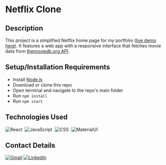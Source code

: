 # Netflix Clone

## Description

This project is a simplified Netflix home page for my portfolio ([live demo here](https://johnatancarvalho.github.io/netflix-clone/)). It features a web app with a responsive interface that fetches movie data from [themoviedb.org API](https://www.themoviedb.org/documentation/api).

## Setup/Installation Requirements

* Install [Node.js](https://nodejs.org/)
* Download or clone this repo
* Open terminal and navigate to the repo's main folder
* Run `npm install`
* Run `npm start` 

## Technologies Used

![React](https://img.shields.io/badge/-React-05122A?style=flat&logo=react)&nbsp;
![JavaScript](https://img.shields.io/badge/-JavaScript-05122A?style=flat&logo=javascript)&nbsp;
![CSS](https://img.shields.io/badge/-CSS-05122A?style=flat&logo=CSS3&logoColor=1572B6)&nbsp;
![MaterialUI](https://img.shields.io/badge/-MaterialUI-05122A?style=flat&logo=mui&logoColor=563D7C)&nbsp;

## Contact Details

<p align="">
<a href="mailto:johnatancarvalho06@gmail.com" target="_blank"><img src="https://img.shields.io/badge/Gmail-D14836?style=flat-square&logo=gmail&logoColor=white" alt="Gmail"></a>
<a href="https://www.linkedin.com/in/johnatan-csouza/" target="_blank"><img src="https://img.shields.io/badge/LinkedIn-%230077B5.svg?&style=flat-square&logo=linkedin&logoColor=white" alt="LinkedIn"></a>
</p>


